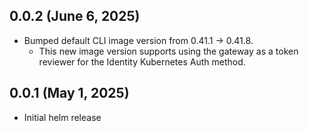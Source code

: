 ## 0.0.2 (June 6, 2025)

* Bumped default CLI image version from 0.41.1 -> 0.41.8.
   * This new image version supports using the gateway as a token reviewer for the Identity Kubernetes Auth method. 

## 0.0.1 (May 1, 2025)

* Initial helm release